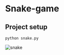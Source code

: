# Snake-game

## Project setup
```
python snake.py
```
![snake](https://user-images.githubusercontent.com/20992846/77372634-179b4480-6d34-11ea-92cd-ea06f6fa95b2.gif)
